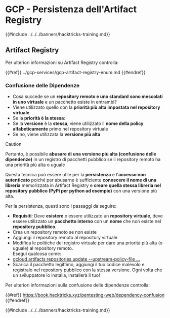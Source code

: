 # GCP - Persistenza dell'Artifact Registry

{{#include ../../../banners/hacktricks-training.md}}

## Artifact Registry

Per ulteriori informazioni su Artifact Registry controlla:

{{#ref}}
../gcp-services/gcp-artifact-registry-enum.md
{{#endref}}

### Confusione delle Dipendenze

- Cosa succede se un **repository remoto e uno standard** **sono mescolati in uno virtuale** e un pacchetto esiste in entrambi?
- Viene utilizzato quello con la **priorità più alta impostata nel repository virtuale**
- Se la **priorità è la stessa**:
- Se la **versione** è la **stessa**, viene utilizzato il **nome della policy alfabeticamente** primo nel repository virtuale
- Se no, viene utilizzata la **versione più alta**

> [!CAUTION]
> Pertanto, è possibile **abusare di una versione più alta (confusione delle dipendenze)** in un registro di pacchetti pubblico se il repository remoto ha una priorità più alta o uguale

Questa tecnica può essere utile per la **persistenza** e l'**accesso non autenticato** poiché per abusarne è sufficiente **conoscere il nome di una libreria** memorizzata in Artifact Registry e **creare quella stessa libreria nel repository pubblico (PyPi per python ad esempio)** con una versione più alta.

Per la persistenza, questi sono i passaggi da seguire:

- **Requisiti**: Deve **esistere** e essere utilizzato un **repository virtuale**, deve essere utilizzato un **pacchetto interno** con un **nome** che non esiste nel **repository pubblico**.
- Crea un repository remoto se non esiste
- Aggiungi il repository remoto al repository virtuale
- Modifica le politiche del registro virtuale per dare una priorità più alta (o uguale) al repository remoto.\
Esegui qualcosa come:
- [gcloud artifacts repositories update --upstream-policy-file ...](https://cloud.google.com/sdk/gcloud/reference/artifacts/repositories/update#--upstream-policy-file)
- Scarica il pacchetto legittimo, aggiungi il tuo codice malevolo e registralo nel repository pubblico con la stessa versione. Ogni volta che un sviluppatore lo installa, installerà il tuo!

Per ulteriori informazioni sulla confusione delle dipendenze controlla:

{{#ref}}
https://book.hacktricks.xyz/pentesting-web/dependency-confusion
{{#endref}}

{{#include ../../../banners/hacktricks-training.md}}
